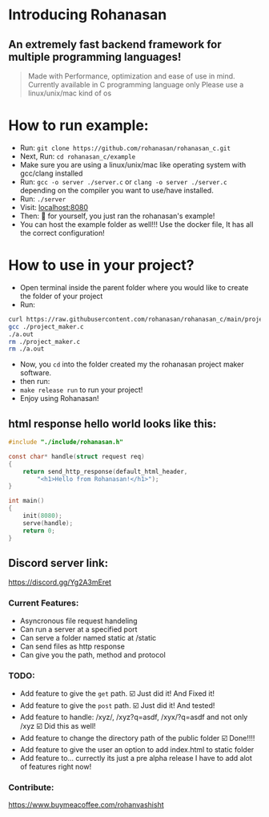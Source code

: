 # Introducing Rohanasan
## An extremely fast backend framework for multiple programming languages!

> Made with Performance, optimization and ease of use in mind.
> Currently available in C programming language only
> Please use a linux/unix/mac kind of os

# How to run example:
- Run: `git clone https://github.com/rohanasan/rohanasan_c.git`
- Next, Run: `cd rohanasan_c/example`
- Make sure you are using a linux/unix/mac like operating system with gcc/clang installed
- Run: `gcc -o server ./server.c`
  or `clang -o server ./server.c` depending on the compiler you want to use/have installed.
- Run: `./server`
- Visit: [localhost:8080](http://localhost:8080)
- Then: 👏 for yourself, you just ran the rohanasan's example!
- You can host the example folder as well!!! Use the docker file,
  It has all the correct configuration!

# How to use in your project?
- Open terminal inside the parent folder where you would like to create the folder of your project
- Run:
```sh
curl https://raw.githubusercontent.com/rohanasan/rohanasan_c/main/project_maker.c -o project_maker.c
gcc ./project_maker.c
./a.out
rm ./project_maker.c
rm ./a.out
```
- Now, you `cd` into the folder created my the rohanasan project maker software.
- then run:
- `make release run` to run your project!
- Enjoy using Rohanasan!

## html response hello world looks like this:
```c
#include "./include/rohanasan.h"

const char* handle(struct request req)
{
    return send_http_response(default_html_header,
        "<h1>Hello from Rohanasan!</h1>");
}

int main()
{
    init(8080);
    serve(handle);
    return 0;
}
```

## Discord server link:
https://discord.gg/Yg2A3mEret

### Current Features:
- Asyncronous file request handeling
- Can run a server at a specified port
- Can serve a folder named static at /static
- Can send files as http response
- Can give you the path, method and protocol
### TODO:
- Add feature to give the `get` path. ☑️ Just did it! And Fixed it!
- Add feature to give the `post` path. ☑️ Just did it! And tested!
- Add feature to handle: /xyz/, /xyz?q=asdf, /xyx/?q=asdf and not only /xyz ☑️ Did this as well!
- Add feature to change the directory path of the public folder ☑️ Done!!!!
- Add feature to give the user an option to add index.html to static folder
- Add feature to... currectly its just a pre alpha release I have to add alot of features right now!

### Contribute:
https://www.buymeacoffee.com/rohanvashisht

